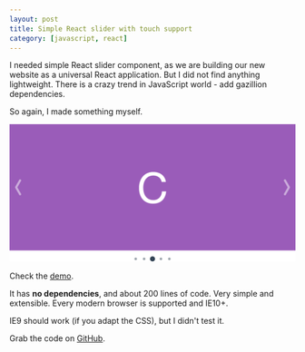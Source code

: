```yaml
---
layout: post
title: Simple React slider with touch support
category: [javascript, react]
---
```


I needed simple React slider component, as we are building our new website as a universal React application.
But I did not find anything lightweight. There is a crazy trend in JavaScript world - add gazillion dependencies.

So again, I made something myself.


<a href="http://stanko.github.io/react-slider/">
  <img src="/public/img/projects/react-slider.png" alt="Demo - React slider with touch support">
</a>

Check the [demo](http://stanko.github.io/react-slider/).


It has <b>no dependencies</b>, and about 200 lines of code.
Very simple and extensible. Every modern browser is supported and IE10+.

IE9 should work (if you adapt the CSS), but I didn't test it.

Grab the code on [GitHub](https://github.com/Stanko/react-slider).
